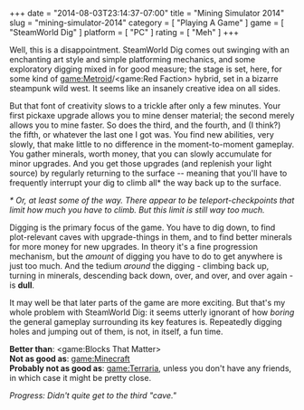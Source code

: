 +++
date = "2014-08-03T23:14:37-07:00"
title = "Mining Simulator 2014"
slug = "mining-simulator-2014"
category = [ "Playing A Game" ]
game = [ "SteamWorld Dig" ]
platform = [ "PC" ]
rating = [ "Meh" ]
+++

Well, this is a disappointment.  SteamWorld Dig comes out swinging with an enchanting art style and simple platforming mechanics, and some exploratory digging mixed in for good measure; the stage is set, here, for some kind of <game:Metroid>/<game:Red Faction> hybrid, set in a bizarre steampunk wild west.  It seems like an insanely creative idea on all sides.

But that font of creativity slows to a trickle after only a few minutes.  Your first pickaxe upgrade allows you to mine denser material; the second merely allows you to mine faster.  So does the third, and the fourth, and (I think?) the fifth, or whatever the last one I got was.  You find new abilities, very slowly, that make little to no difference in the moment-to-moment gameplay.  You gather minerals, worth money, that you can slowly accumulate for minor upgrades.  And you get those upgrades (and replenish your light source) by regularly returning to the surface -- meaning that you'll have to frequently interrupt your dig to climb all* the way back up to the surface.

<i>* Or, at least some of the way.  There appear to be teleport-checkpoints that limit how much you have to climb.  But this limit is still way too much.</i>

Digging is the primary focus of the game.  You have to dig down, to find plot-relevant caves with upgrade-things in them, and to find better minerals for more money for new upgrades.  In theory it's a fine progression mechanism, but the <i>amount</i> of digging you have to do to get anywhere is just too much.  And the tedium <i>around</i> the digging - climbing back up, turning in minerals, descending back down, over, and over, and over again - is <b>dull</b>.

It may well be that later parts of the game are more exciting.  But that's my whole problem with SteamWorld Dig: it seems utterly ignorant of how <i>boring</i> the general gameplay surrounding its key features is.  Repeatedly digging holes and jumping out of them, is not, in itself, a fun time.

<b>Better than</b>: <game:Blocks That Matter>  
<b>Not as good as</b>: <game:Minecraft>  
<b>Probably not as good as</b>: <game:Terraria>, unless you don't have any friends, in which case it might be pretty close.

<i>Progress: Didn't quite get to the third "cave."</i>
